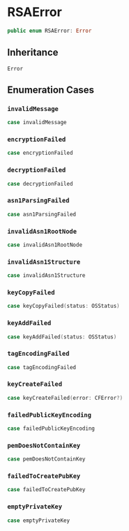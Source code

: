 # RSAError

``` swift
public enum RSAError: Error 
```

## Inheritance

`Error`

## Enumeration Cases

### `invalidMessage`

``` swift
case invalidMessage
```

### `encryptionFailed`

``` swift
case encryptionFailed
```

### `decryptionFailed`

``` swift
case decryptionFailed
```

### `asn1ParsingFailed`

``` swift
case asn1ParsingFailed
```

### `invalidAsn1RootNode`

``` swift
case invalidAsn1RootNode
```

### `invalidAsn1Structure`

``` swift
case invalidAsn1Structure
```

### `keyCopyFailed`

``` swift
case keyCopyFailed(status: OSStatus)
```

### `keyAddFailed`

``` swift
case keyAddFailed(status: OSStatus)
```

### `tagEncodingFailed`

``` swift
case tagEncodingFailed
```

### `keyCreateFailed`

``` swift
case keyCreateFailed(error: CFError?)
```

### `failedPublicKeyEncoding`

``` swift
case failedPublicKeyEncoding
```

### `pemDoesNotContainKey`

``` swift
case pemDoesNotContainKey
```

### `failedToCreatePubKey`

``` swift
case failedToCreatePubKey
```

### `emptyPrivateKey`

``` swift
case emptyPrivateKey
```
